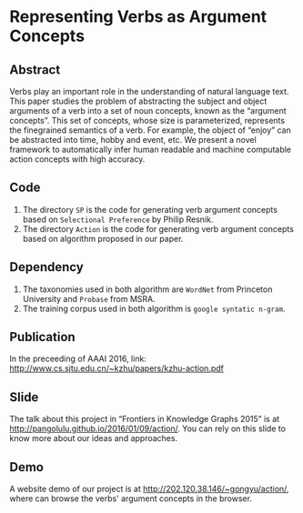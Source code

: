 Representing Verbs as Argument Concepts
====================================
## Abstract
Verbs play an important role in the understanding of natural language text. This paper studies the problem of abstracting the subject and object arguments of a verb into a set of noun concepts, known as the “argument concepts”. This set of concepts, whose size is parameterized, represents the finegrained semantics of a verb. For example, the object of “enjoy” can be abstracted into time, hobby and event, etc. We present a novel framework to automatically infer human readable and machine computable action concepts with high accuracy.

## Code
1. The directory `SP` is the code for generating verb argument concepts based on `Selectional Preference` by Philip Resnik.
2. The directory `Action` is the code for generating verb argument concepts based on algorithm proposed in our paper.

## Dependency
1. The taxonomies used in both algorithm are `WordNet` from Princeton University and `Probase` from MSRA.
2. The training corpus used in both algorithm is `google syntatic n-gram`.

## Publication
In the preceeding of AAAI 2016, link: <http://www.cs.sjtu.edu.cn/~kzhu/papers/kzhu-action.pdf>

## Slide
The talk about this project in “Frontiers in Knowledge Graphs 2015” is at <http://pangolulu.github.io/2016/01/09/action/>. You can rely on this slide to know more about our ideas and approaches.

## Demo
A website demo of our project is at <http://202.120.38.146/~gongyu/action/>, where can browse the verbs' argument concepts in the browser.
